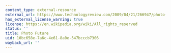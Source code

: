 ```yaml
---
content_type: external-resource
external_url: https://www.technologyreview.com/2009/04/21/266947/photo-future/
has_external_license_warning: true
license: https://en.wikipedia.org/wiki/All_rights_reserved
status: ''
title: Photo Future
uid: 10bc658e-7a6c-4e61-8a0e-547bcccb7306
wayback_url: ''
---
```

